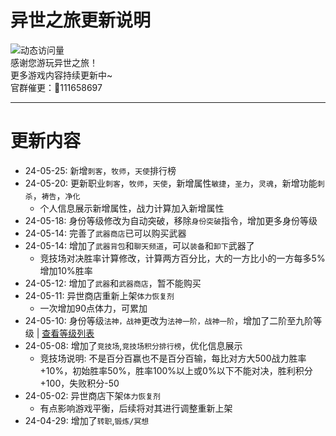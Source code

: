 # 异世之旅更新说明
![动态访问量](https://count.kjchmc.cn/get/@Tloml-Starry-异世之旅?theme=rule34)  
感谢您游玩异世之旅！  
更多游戏内容持续更新中~  
官群催更：🐧111658697

---
# 更新内容
* 24-05-25: 新增`刺客`，`牧师`，`天使`排行榜
* 24-05-20: 更新职业`刺客`，`牧师`，`天使`，新增属性`敏捷`，`圣力`，`灵魂`，新增功能`刺杀`，`祷告`，`净化`
  * 个人信息展示新增属性，战力计算加入新增属性
* 24-05-18: 身份等级修改为自动突破，移除`身份突破`指令，增加更多身份等级
* 24-05-14: 完善了`武器商店`已可以购买武器
* 24-05-14: 增加了`武器背包`和`聊天频道`，可以`装备`和`卸下`武器了
  * 竞技场对决胜率计算修改，计算两方百分比，大的一方比小的一方每多5%增加10%胜率
* 24-05-12: 增加了`武器`和`武器商店`，暂不能购买
* 24-05-11: 异世商店重新上架`体力恢复剂`
  * 一次增加90点体力，可累加
* 24-05-10: 身份等级`法神，战神`更改为`法神一阶，战神一阶`，增加了二阶至九阶等级 | [查看等级列表](https://gitee.com/Tloml-Starry/resources/blob/master/resources/md/异世之旅身份等级.md)
* 24-05-08: 增加了`竞技场`,`竞技场积分排行榜`，优化信息展示
  * 竞技场说明: 不是百分百赢也不是百分百输，每比对方大500战力胜率+10%，初始胜率50%，胜率100%以上或0%以下不能对决，胜利积分+100，失败积分-50
* 24-05-02: 异世商店下架`体力恢复剂`
  * 有点影响游戏平衡，后续将对其进行调整重新上架
* 24-04-29: 增加了`转职`,`锻炼/冥想`